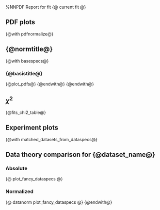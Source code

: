 %NNPDF Report for fit {@ current fit @}

PDF plots
---------

{@with pdfnormalize@}
## {@normtitle@}
{@with basespecs@}
### {@basistitle@}
{@plot_pdfs@}
{@endwith@}
{@endwith@}

$\chi^2$
--------
{@fits_chi2_table@}


Experiment plots
---------------

{@with matched_datasets_from_dataspecs@}
## Data theory comparison for {@dataset_name@}        
### Absolute
{@ plot_fancy_dataspecs @}
### Normalized
{@ datanorm plot_fancy_dataspecs @}
{@endwith@}
